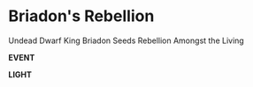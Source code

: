<!-- .slide: data-background="#ffffff" -->
# Briadon's Rebellion

Undead Dwarf King Briadon Seeds Rebellion Amongst the Living

**EVENT**

**LIGHT**
